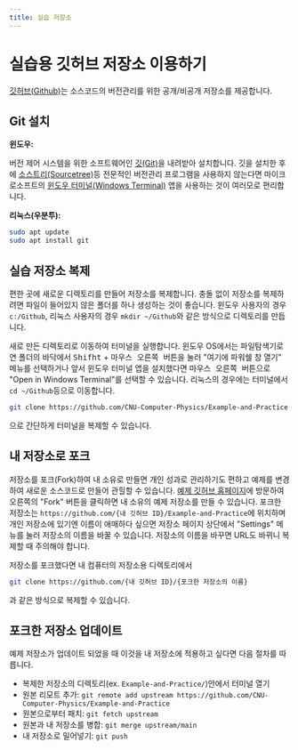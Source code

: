 ```yaml
---
title: 실습 저장소
---
```


# 실습용 깃허브 저장소 이용하기

[깃허브(Github)](https://github.com/)는 소스코드의 버전관리를 위한 공개/비공개 저장소를 제공합니다.

## Git 설치

**윈도우:**

버전 제어 시스템을 위한 소프트웨어인 [깃(Git)](https://git-scm.com/)을 내려받아 설치합니다. 깃을 설치한 후에 [소스트리(Sourcetree)](https://www.sourcetreeapp.com/)등 전문적인 버전관리 프로그램을 사용하지 않는다면 마이크로소프트의 [윈도우 터미널(Windows Terminal)](https://www.microsoft.com/store/productId/9N0DX20HK701) 앱을 사용하는 것이 여러모로 편리합니다.

**리눅스(우분투):**

```bash
sudo apt update
sudo apt install git
```

## 실습 저장소 복제

편한 곳에 새로운 디렉토리를 만들어 저장소를 복제합니다. 충돌 없이 저장소를 복제하려면 파일이 들어있지 않은 폴더를 하나 생성하는 것이 좋습니다. 윈도우 사용자의 경우 `c:/Github`, 리눅스 사용자의 경우 `mkdir ~/Github`와 같은 방식으로 디렉토리를 만듭니다.

새로 만든 디렉토리로 이동하여 터미널을 실행합니다. 윈도우 OS에서는 파일탐색기로 연 폴더의 바닥에서 <kbd>Shifht</kbd> + <kbd>마우스 오른쪽 버튼</kbd>을 눌러 "여기에 파워쉘 창 열기" 메뉴를 선택하거나 앞서 윈도우 터미널 앱을 설치했다면 <kbd>마우스 오른쪽 버튼</kbd>으로 "Open in Windows Terminal"를 선택할 수 있습니다. 리눅스의 경우에는 터미널에서 `cd ~/Github`등으로 이동합니다.

```bash
git clone https://github.com/CNU-Computer-Physics/Example-and-Practice
```

으로 간단하게 터미널을 복제할 수 있습니다.

## 내 저장소로 포크

저장소를 포크(Fork)하여 내 소유로 만들면 개인 성과로 관리하기도 편하고 예제를 변경하여 새로운 소스코드로 만들어 관힐할 수 있습니다. [예제 깃허브 홈페이지](https://github.com/CNU-Computer-Physics/Example-and-Practice)에 방문하여 오른쪽의 "Fork" 버튼을 클릭하면 내 소유의 예제 저장소를 만들 수 있습니다. 포크한 저장소는 `https://github.com/{내 깃허브 ID}/Example-and-Practice`에 위치하며 개인 저장소에 있기엔 이름이 애매하다 싶으면 저장소 페이지 상단에서 "Settings" 메뉴를 눌러 저장소의 이름을 바꿀 수 있습니다. 저장소의 이름을 바꾸면 URL도 바뀌니 복제할 때 주의해야 합니다.

저장소를 포크했다면 내 컴퓨터의 저장소용 디렉토리에서

```bash
git clone https://github.com/{내 깃허브 ID}/{포크한 저장소의 이름}
```

과 같은 방식으로 복제할 수 있습니다.

## 포크한 저장소 업데이트

예제 저장소가 업데이트 되었을 때 이것을 내 저장소에 적용하고 싶다면 다음 절차를 따릅니다.

- 복제한 저장소의 디렉토리(ex. `Example-and-Practice/`)안에서 터미널 열기
- 원본 리모트 추가: `git remote add upstream https://github.com/CNU-Computer-Physics/Example-and-Practice`
- 원본으로부터 패치: `git fetch upstream`
- 원본과 내 저장소를 병합: `git merge upstream/main`
- 내 저장소로 밀어넣기: `git push`
